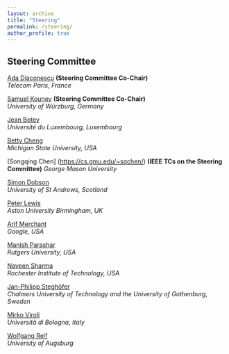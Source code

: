 ```yaml
---
layout: archive
title: "Steering"
permalink: /steering/
author_profile: true
---
```


## Steering Committee

[Ada Diaconescu](http://adadiaconescu.there-you-are.com/) **(Steering Committee Co-Chair)**  
*Telecom Paris, France*

[Samuel Kounev](http://go.uni-wuerzburg.de/kounev) **(Steering Committee Co-Chair)**  
 *University of Würzburg, Germany*

[Jean Botev](https://wwwfr.uni.lu/recherche/fstc/computer_science_and_communications_research_unit/membres/jean_botev)  
 *Université du Luxembourg, Luxembourg*

[Betty Cheng](http://www.cse.msu.edu/~chengb/)  
 *Michigan State University, USA*
 
[Songqing Chen] (https://cs.gmu.edu/~sqchen/) **(IEEE TCs on the Steering Committee)** 
 *George Mason University*

[Simon Dobson](https://www.cs.st-andrews.ac.uk/directory/person?id=sd)  
 *University of St Andrews, Scotland*

[Peter Lewis](https://www2.aston.ac.uk/eas/staff/a-z/dr-peter-lewis)  
 *Aston University Birmingham, UK*

[Arif Merchant](https://ai.google/research/people/author57990/)  
 *Google, USA* 

[Manish Parashar](https://www.cs.rutgers.edu/faculty/manish-parashar)  
 *Rutgers University, USA*

[Naveen Sharma](https://www.rit.edu/directory/nxsvse-naveen-sharma)  
 *Rochester Institute of Technology, USA*

[Jan-Philipp Steghöfer](https://www.chalmers.se/en/staff/Pages/jan-philipp-steghofer.aspx)  
 *Chalmers University of Technology and the University of Gothenburg, Sweden*

[Mirko Viroli](https://www.unibo.it/sitoweb/mirko.viroli)  
 *Università di Bologna, Italy*

[Wolfgang Reif](https://www.informatik.uni-augsburg.de/de/lehrstuehle/swt/se/staff/reif/)  
 *University of Augsburg*
